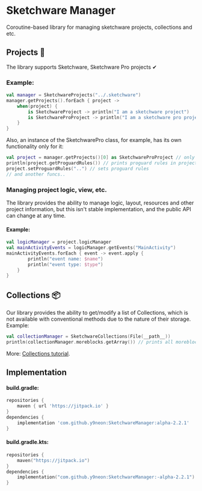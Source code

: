 # Sketchware Manager

Coroutine-based library for managing sketchware projects, collections and etc.

## Projects 📂

The library supports Sketchware, Sketchware Pro projects ✔

### Example:

```kotlin
val manager = SketchwareProjects("../.sketchware")
manager.getProjects().forEach { project ->
    when(project) {
        is SketchwareProject -> println("I am a sketchware project")
        is SketchwareProProject -> println("I am a sketchware pro project")
    }
}
```

Also, an instance of the SketchwarePro class, for example, has its own functionality only for it:

```kotlin
val project = manager.getProjects()[0] as SketchwareProProject // only as example :)
println(project.getProguardRules()) // prints proguard rules in project
project.setProguardRules("..") // sets proguard rules
// and another funcs..
```
### Managing project logic, view, etc.
The library provides the ability to manage logic, layout, resources and other project information,
but this isn't stable implementation, and the public API can change at any time.
#### Example:
```kotlin
val logicManager = project.logicManager
val mainActivityEvents = logicManager.getEvents("MainActivity")
mainActivityEvents.forEach { event -> event.apply {
        println("event name: $name")
        println("event type: $type")
    }
}
```

## Collections 📦

Our library provides the ability to get/modify a list of Collections, which is not available with conventional methods
due to the nature of their storage. Example:

```kotlin
val collectionManager = SketchwareCollections(File(__path__))
println(collectionManager.moreblocks.getArray()) // prints all moreblocks
```

More: [Collections tutorial](https://github.com/y9neon/SketchwareManager/tree/master/tutorials/Collections).

## Implementation

#### build.gradle:

```groovy
repositories {
    maven { url 'https://jitpack.io' }
}
dependencies {
    implementation 'com.github.y9neon:SketchwareManager:alpha-2.2.1'
}
```

#### build.gradle.kts:

```kotlin
repositories {
    maven("https://jitpack.io")
}
dependencies {
    implementation("com.github.y9neon:SketchwareManager:-alpha-2.2.1")
}
```
